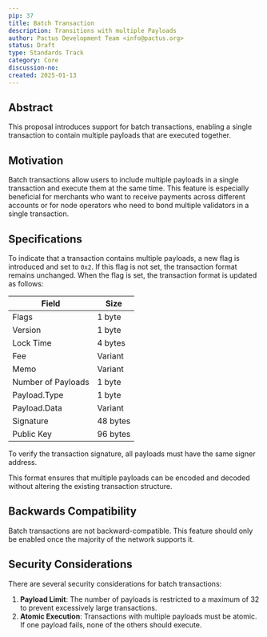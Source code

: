 ```yaml
---
pip: 37
title: Batch Transaction
description: Transitions with multiple Payloads
author: Pactus Development Team <info@pactus.org>
status: Draft
type: Standards Track
category: Core
discussion-no:
created: 2025-01-13
---
```


## Abstract

This proposal introduces support for batch transactions, enabling a single transaction to contain multiple payloads that are executed together.

## Motivation

Batch transactions allow users to include multiple payloads in a single transaction and execute them at the same time.
This feature is especially beneficial for merchants who want to receive payments across different accounts or
for node operators who need to bond multiple validators in a single transaction.

## Specifications

To indicate that a transaction contains multiple payloads, a new flag is introduced and set to `0x2`.
If this flag is not set, the transaction format remains unchanged.
When the flag is set, the transaction format is updated as follows:

| Field              | Size     |
| ------------------ | -------- |
| Flags              | 1 byte   |
| Version            | 1 byte   |
| Lock Time          | 4 bytes  |
| Fee                | Variant  |
| Memo               | Variant  |
| Number of Payloads | 1 byte   |
| Payload.Type     | 1 byte   |
| Payload.Data     | Variant  |
| Signature          | 48 bytes |
| Public Key         | 96 bytes |

To verify the transaction signature, all payloads must have the same signer address.

This format ensures that multiple payloads can be encoded and decoded without
altering the existing transaction structure.

## Backwards Compatibility

Batch transactions are not backward-compatible.
This feature should only be enabled once the majority of the network supports it.

## Security Considerations

There are several security considerations for batch transactions:

1. **Payload Limit**:
   The number of payloads is restricted to a maximum of 32 to prevent excessively large transactions.
2. **Atomic Execution**:
   Transactions with multiple payloads must be atomic.
   If one payload fails, none of the others should execute.
